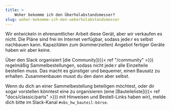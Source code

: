 ```yaml
---
title: >
    Woher bekomme ich den Überholabstandsmesser?
slug: woher-bekomme-ich-den-ueberholabstandsmesser
---
```


Wir entwickeln in ehrenamtlicher Arbeit diese Gerät, aber wir verkaufen es
nicht. Die Pläne sind frei im Internet verfügbar, sodass jede:r es selbst
nachbauen kann. Kapazitäten zum (kommerziellen) Angebot fertiger Geräte haben
wir aber keine.

Über den Slack organisiert [die Community]({{< ref "/community" >}}) regelmäßig
Sammelbestellungen, sodass nicht jede:r alle Einzelteile bestellen muss. Das
macht es günstiger und bequemer, einen Bausatz zu erhalten. Zusammenbauen musst
du den dann aber selbst.

Wenn du dich an einer Sammelbestellung beteiligen möchtest, oder dir sogar
vorstellen könntest eine zu organisieren (eine [Bauteileliste]({{< ref
"docs/classic/parts" >}}) mit Hinweisen und Bestell-Links haben wir), melde
dich bitte im Slack-Kanal `#obs_hw_bauteil-börse`.
